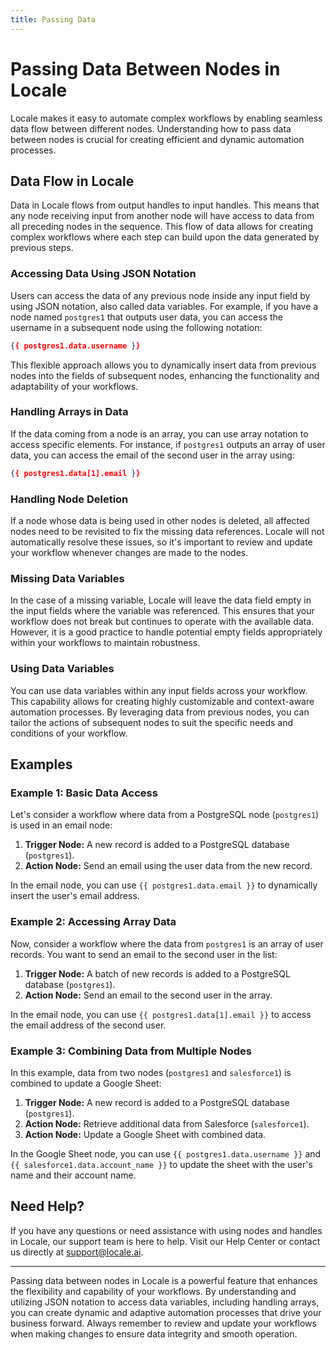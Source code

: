 ```yaml
---
title: Passing Data
---
```

# Passing Data Between Nodes in Locale

Locale makes it easy to automate complex workflows by enabling seamless data flow between different nodes. Understanding how to pass data between nodes is crucial for creating efficient and dynamic automation processes.

## Data Flow in Locale

Data in Locale flows from output handles to input handles. This means that any node receiving input from another node will have access to data from all preceding nodes in the sequence. This flow of data allows for creating complex workflows where each step can build upon the data generated by previous steps.

### Accessing Data Using JSON Notation

Users can access the data of any previous node inside any input field by using JSON notation, also called data variables. For example, if you have a node named `postgres1` that outputs user data, you can access the username in a subsequent node using the following notation:

```json
{{ postgres1.data.username }}
```

This flexible approach allows you to dynamically insert data from previous nodes into the fields of subsequent nodes, enhancing the functionality and adaptability of your workflows.

### Handling Arrays in Data

If the data coming from a node is an array, you can use array notation to access specific elements. For instance, if `postgres1` outputs an array of user data, you can access the email of the second user in the array using:

```json
{{ postgres1.data[1].email }}
```

### Handling Node Deletion

If a node whose data is being used in other nodes is deleted, all affected nodes need to be revisited to fix the missing data references. Locale will not automatically resolve these issues, so it's important to review and update your workflow whenever changes are made to the nodes.

### Missing Data Variables

In the case of a missing variable, Locale will leave the data field empty in the input fields where the variable was referenced. This ensures that your workflow does not break but continues to operate with the available data. However, it is a good practice to handle potential empty fields appropriately within your workflows to maintain robustness.

### Using Data Variables

You can use data variables within any input fields across your workflow. This capability allows for creating highly customizable and context-aware automation processes. By leveraging data from previous nodes, you can tailor the actions of subsequent nodes to suit the specific needs and conditions of your workflow.

## Examples

### Example 1: Basic Data Access

Let's consider a workflow where data from a PostgreSQL node (`postgres1`) is used in an email node:

1. **Trigger Node:** A new record is added to a PostgreSQL database (`postgres1`).
2. **Action Node:** Send an email using the user data from the new record.

In the email node, you can use `{{ postgres1.data.email }}` to dynamically insert the user's email address.

### Example 2: Accessing Array Data

Now, consider a workflow where the data from `postgres1` is an array of user records. You want to send an email to the second user in the list:

1. **Trigger Node:** A batch of new records is added to a PostgreSQL database (`postgres1`).
2. **Action Node:** Send an email to the second user in the array.

In the email node, you can use `{{ postgres1.data[1].email }}` to access the email address of the second user.

### Example 3: Combining Data from Multiple Nodes

In this example, data from two nodes (`postgres1` and `salesforce1`) is combined to update a Google Sheet:

1. **Trigger Node:** A new record is added to a PostgreSQL database (`postgres1`).
2. **Action Node:** Retrieve additional data from Salesforce (`salesforce1`).
3. **Action Node:** Update a Google Sheet with combined data.

In the Google Sheet node, you can use `{{ postgres1.data.username }}` and `{{ salesforce1.data.account_name }}` to update the sheet with the user's name and their account name.

## Need Help?

If you have any questions or need assistance with using nodes and handles in Locale, our support team is here to help. Visit our Help Center or contact us directly at support@locale.ai.

---

Passing data between nodes in Locale is a powerful feature that enhances the flexibility and capability of your workflows. By understanding and utilizing JSON notation to access data variables, including handling arrays, you can create dynamic and adaptive automation processes that drive your business forward. Always remember to review and update your workflows when making changes to ensure data integrity and smooth operation.